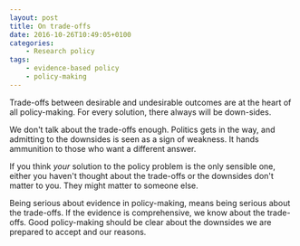 ```yaml
---
layout: post
title: On trade-offs
date: 2016-10-26T10:49:05+0100
categories:
    - Research policy
tags:
    - evidence-based policy
    - policy-making
---
```


Trade-offs between desirable and undesirable outcomes are at the heart of all policy-making. For every solution, there always will be down-sides.

We don't talk about the trade-offs enough. Politics gets in the way, and admitting to the downsides is seen as a sign of weakness. It hands ammunition to those who want a different answer.

If you think _your_ solution to the policy problem is the only sensible one, either you haven't thought about the trade-offs or the downsides don't matter to you. They might matter to someone else.

Being serious about evidence in policy-making, means being serious about the trade-offs. If the evidence is comprehensive, we know about the trade-offs. Good policy-making should be clear about the downsides we are prepared to accept and our reasons.